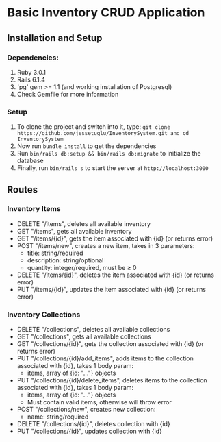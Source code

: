 # Basic Inventory CRUD Application
## Installation and Setup
### Dependencies: 
1. Ruby 3.0.1
2. Rails 6.1.4
3. 'pg' gem >= 1.1 (and working installation of Postgresql)
4. Check Gemfile for more information
### Setup
1. To clone the project and switch into it, type: ```git clone https://github.com/jessetuglu/InventorySystem.git and cd InventorySystem```
2. Now run ```bundle install``` to get the dependencies
3. Run ```bin/rails db:setup && bin/rails db:migrate``` to initialize the database
4. Finally, run ```bin/rails s``` to start the server at ```http://localhost:3000```
## Routes
### Inventory Items
- DELETE "/items", deletes all available inventory
- GET "/items", gets all available inventory
- GET "/items/{id}", gets the item associated with {id} (or returns error)
- POST "/items/new", creates a new item, takes in 3 parameters:
  - title: string/required
  - description: string/optional
  - quantity: integer/required, must be ≥ 0
- DELETE "/items/{id}", deletes the item associated with {id} (or returns error)
- PUT "/items/{id}", updates the item associated with {id} (or returns error)
### Inventory Collections
- DELETE "/collections", deletes all available collections
- GET "/collections", gets all available collections
- GET "/collections/{id}", gets the collection associated with {id} (or returns error)
- PUT "/collections/{id}/add_items", adds items to the collection associated with {id}, takes 1 body param:
  - items, array of {id: "..."} objects
- PUT "/collections/{id}/delete_items", deletes items to the collection associated with {id}, takes 1 body param:
    - items, array of {id: "..."} objects
    - Must contain valid items, otherwise will throw error
- POST "/collections/new", creates new collection:
  - name: string/required
- DELETE "/collections/{id}", deletes collection with {id}
- PUT "/collections/{id}", updates collection with {id}

